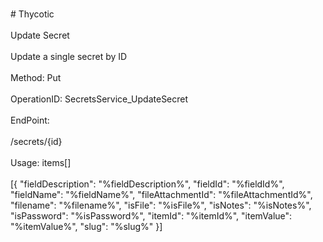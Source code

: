 <br>#     Thycotic</br>
<br>Update Secret</br>
<br>Update a single secret by ID</br>
<br>Method: Put</br>
<br>OperationID: SecretsService_UpdateSecret</br>
<br>EndPoint:</br>
<br>/secrets/{id}</br>
<br>Usage: items[]</br>
<br>[{
  "fieldDescription": "%fieldDescription%",
  "fieldId": "%fieldId%",
  "fieldName": "%fieldName%",
  "fileAttachmentId": "%fileAttachmentId%",
  "filename": "%filename%",
  "isFile": "%isFile%",
  "isNotes": "%isNotes%",
  "isPassword": "%isPassword%",
  "itemId": "%itemId%",
  "itemValue": "%itemValue%",
  "slug": "%slug%"
}]</br>
